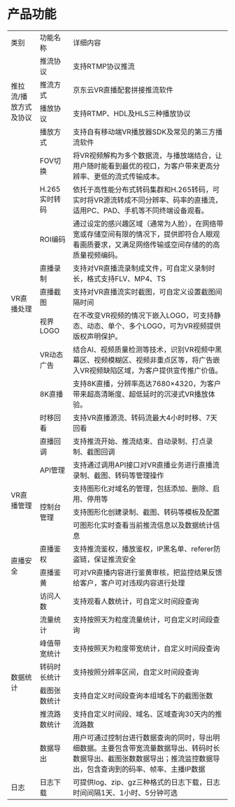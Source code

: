 # 产品功能

<table>
<tr>
    <td>类别<br/>
    <td>功能名称</td>
    <td>详细内容</td>
</tr>
<tr>
    <td rowspan="4"> 推拉流/播放方式及协议<br/>
    <td>推流协议</td>
    <td>支持RTMP协议推流</td>
</tr>
<tr>
    <td>推流方式</td>
    <td>京东云VR直播配套拼接推流软件</td>
</tr>
<tr>
    <td>播放协议</td>
    <td>支持RTMP、HDL及HLS三种播放协议</td>
</tr>
<tr>
    <td>播放方式</td>
    <td>支持自有移动端VR播放器SDK及常见的第三方播流软件</td>
</tr>
<tr>
    <td rowspan="10"> VR直播处理<br/>
    <td>FOV切换</td>
    <td>将VR视频解构为多个数据流，与播放端结合，让用户随时能看到最优的视口，为客户带来更高分辨率、更低的流式传输成本。</td>
</tr>
<tr>
    <td>H.265实时转码</td>
    <td>依托于高性能分布式转码集群和H.265转码，可实时将VR源流转成不同分辨率、码率的直播流，适用PC、PAD、手机等不同终端设备观看。</td>
</tr>
<tr>
    <td>ROI编码</td>
    <td>通过设定的感兴趣区域（通常为人脸），在网络带宽或存储空间有限的情况下，提供即符合人眼观看画质要求，又满足网络传输或空间存储的的高质量视频编码。</td>
</tr>
<tr>
    <td>直播录制</td>
    <td>支持对VR直播流录制成文件，可自定义录制时长，格式支持FLV、MP4、TS</td>
</tr>
<tr>
    <td>直播截图</td>
    <td>支持对VR直播流实时截图，可自定义设置截图间隔时间</td>
</tr>
<tr>
    <td>视界LOGO</td>
    <td>在不改变VR视频的情况下嵌入LOGO，可支持静态、动态、单个、多个LOGO，可为VR视频提供版权声明保护。</td>
</tr> 
<tr>
    <td>VR动态广告</td>
    <td>结合AI、视频质量检测等技术，识别VR视频中黑幕区、视频模糊区、视频非重点区等，将广告嵌入VR视频缺陷区域，为客户提供宣传推广价值。</td>
</tr> 
<tr>
    <td>8K直播</td>
    <td>支持8K直播，分辨率高达7680×4320，为客户带来超高清晰度、超低延时的沉浸式VR播放体验。 </td>
</tr>
<tr>
    <td>时移回看</td>
    <td>支持VR直播源流、转码流最大4小时时移、7天回看</td>
</tr>
<tr>
    <td>直播回调</td>
    <td>支持推流开始、推流结束、自动录制、打点录制、截图回调</td>
</tr>
<tr>
    <td rowspan="4"> VR直播管理<br/>
    <td>API管理</td>
    <td>支持通过调用API接口对VR直播业务进行直播流录制、截图、转码等管理操作</td>
</tr>
<tr>
    <td rowspan="3"> 控制台管理<br/>
    <td>支持图形化对域名的管理，包括添加、删除、启用、停用等</td>
</tr>
  <tr>
    <td>支持图形化创建录制、截图、转码等模板及配置</td>
  </tr>
   <tr>
    <td>可图形化实时查看当前推流信息以及数据统计信息</td>
</tr>
<tr>
    <td rowspan="2">直播安全<br/>
    <td>直播鉴权</td>
    <td>支持推流鉴权，播放鉴权，IP黑名单、referer防盗链，保证推流安全</td>
</tr>
<tr>
    <td>直播鉴黄</td>
    <td>可对VR直播内容进行鉴黄审核，把监控结果反馈给客户，客户可对违规内容进行处理</td>
</tr>
<tr>
    <td rowspan="7">数据统计<br/>
    <td>访问人数</td>
    <td>支持观看人数统计，可自定义时间段查询</td>
</tr>
<tr>
    <td>流量统计</td>
    <td>支持按照天为粒度流量统计，可自定义时间段查询</td>
</tr>
<tr>
    <td>峰值带宽统计</td>
    <td>支持按照天为粒度带宽统计，自定义时间段查询</td>
</tr>
<tr>
    <td>转码时长统计</td>
    <td>支持按照分辨率区间，自定义时间段查询</td>
</tr>
<tr>
    <td>截图张数统计</td>
    <td>支持自定义时间段查询本组域名下的截图张数</td>
</tr>
<tr>
    <td>推流路数统计</td>
    <td>支持自定义时间段、域名、区域查询30天内的推流路数</td>
</tr>
    <tr>
    <td>数据导出</td>
    <td>用户可通过控制台进行数据查询的同时，导出明细数据。主要包含带宽流量数据导出、转码时长数据导出、截图张数数据导出；推流监控数据导出，包含查询到的码率、帧率、主播IP数据</td>
</tr>
<tr>
    <td>日志</td>
    <td>日志下载</td>
    <td>可提供log、zip、gz三种格式的日志下载，日志时间间隔1天、1小时、5分钟可选</td>
</tr>    
</table>

